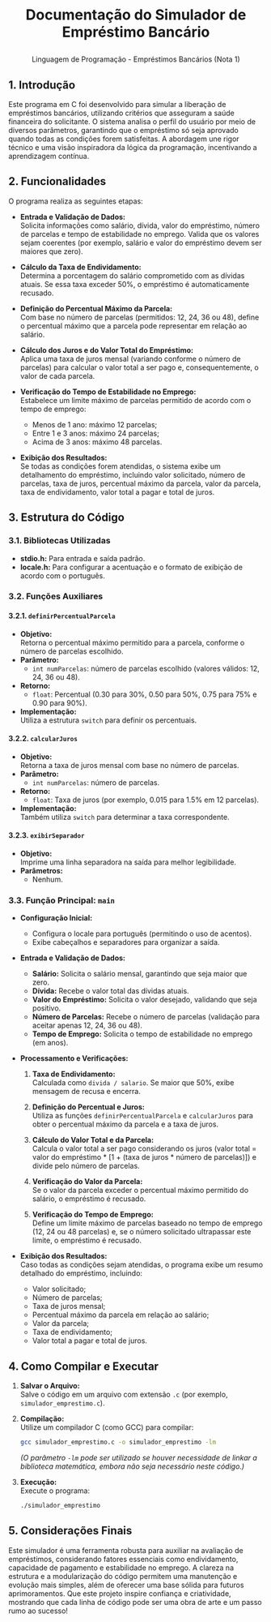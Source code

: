 # <p align="center"> Documentação do Simulador de Empréstimo Bancário </p>
<p align="center">Linguagem de Programação - Empréstimos Bancários (Nota 1)</p>

## 1. Introdução

Este programa em C foi desenvolvido para simular a liberação de empréstimos bancários, utilizando critérios que asseguram a saúde financeira do solicitante. O sistema analisa o perfil do usuário por meio de diversos parâmetros, garantindo que o empréstimo só seja aprovado quando todas as condições forem satisfeitas. A abordagem une rigor técnico e uma visão inspiradora da lógica da programação, incentivando a aprendizagem contínua.

## 2. Funcionalidades

O programa realiza as seguintes etapas:

- **Entrada e Validação de Dados:**  
  Solicita informações como salário, dívida, valor do empréstimo, número de parcelas e tempo de estabilidade no emprego. Valida que os valores sejam coerentes (por exemplo, salário e valor do empréstimo devem ser maiores que zero).

- **Cálculo da Taxa de Endividamento:**  
  Determina a porcentagem do salário comprometido com as dívidas atuais. Se essa taxa exceder 50%, o empréstimo é automaticamente recusado.

- **Definição do Percentual Máximo da Parcela:**  
  Com base no número de parcelas (permitidos: 12, 24, 36 ou 48), define o percentual máximo que a parcela pode representar em relação ao salário.

- **Cálculo dos Juros e do Valor Total do Empréstimo:**  
  Aplica uma taxa de juros mensal (variando conforme o número de parcelas) para calcular o valor total a ser pago e, consequentemente, o valor de cada parcela.

- **Verificação do Tempo de Estabilidade no Emprego:**  
  Estabelece um limite máximo de parcelas permitido de acordo com o tempo de emprego:
  - Menos de 1 ano: máximo 12 parcelas;
  - Entre 1 e 3 anos: máximo 24 parcelas;
  - Acima de 3 anos: máximo 48 parcelas.

- **Exibição dos Resultados:**  
  Se todas as condições forem atendidas, o sistema exibe um detalhamento do empréstimo, incluindo valor solicitado, número de parcelas, taxa de juros, percentual máximo da parcela, valor da parcela, taxa de endividamento, valor total a pagar e total de juros.

## 3. Estrutura do Código

### 3.1. Bibliotecas Utilizadas
- **stdio.h:** Para entrada e saída padrão.
- **locale.h:** Para configurar a acentuação e o formato de exibição de acordo com o português.

### 3.2. Funções Auxiliares

#### 3.2.1. `definirPercentualParcela`
- **Objetivo:**  
  Retorna o percentual máximo permitido para a parcela, conforme o número de parcelas escolhido.
- **Parâmetro:**  
  - `int numParcelas`: número de parcelas escolhido (valores válidos: 12, 24, 36 ou 48).
- **Retorno:**  
  - `float`: Percentual (0.30 para 30%, 0.50 para 50%, 0.75 para 75% e 0.90 para 90%).
- **Implementação:**  
  Utiliza a estrutura `switch` para definir os percentuais.

#### 3.2.2. `calcularJuros`
- **Objetivo:**  
  Retorna a taxa de juros mensal com base no número de parcelas.
- **Parâmetro:**  
  - `int numParcelas`: número de parcelas.
- **Retorno:**  
  - `float`: Taxa de juros (por exemplo, 0.015 para 1.5% em 12 parcelas).
- **Implementação:**  
  Também utiliza `switch` para determinar a taxa correspondente.

#### 3.2.3. `exibirSeparador`
- **Objetivo:**  
  Imprime uma linha separadora na saída para melhor legibilidade.
- **Parâmetros:**  
  - Nenhum.

### 3.3. Função Principal: `main`

- **Configuração Inicial:**  
  - Configura o locale para português (permitindo o uso de acentos).
  - Exibe cabeçalhos e separadores para organizar a saída.

- **Entrada e Validação de Dados:**  
  - **Salário:** Solicita o salário mensal, garantindo que seja maior que zero.
  - **Dívida:** Recebe o valor total das dívidas atuais.
  - **Valor do Empréstimo:** Solicita o valor desejado, validando que seja positivo.
  - **Número de Parcelas:** Recebe o número de parcelas (validação para aceitar apenas 12, 24, 36 ou 48).
  - **Tempo de Emprego:** Solicita o tempo de estabilidade no emprego (em anos).

- **Processamento e Verificações:**
  1. **Taxa de Endividamento:**  
     Calculada como `divida / salario`. Se maior que 50%, exibe mensagem de recusa e encerra.
     
  2. **Definição do Percentual e Juros:**  
     Utiliza as funções `definirPercentualParcela` e `calcularJuros` para obter o percentual máximo da parcela e a taxa de juros.
     
  3. **Cálculo do Valor Total e da Parcela:**  
     Calcula o valor total a ser pago considerando os juros (valor total = valor do empréstimo * [1 + (taxa de juros * número de parcelas)]) e divide pelo número de parcelas.
     
  4. **Verificação do Valor da Parcela:**  
     Se o valor da parcela exceder o percentual máximo permitido do salário, o empréstimo é recusado.
     
  5. **Verificação do Tempo de Emprego:**  
     Define um limite máximo de parcelas baseado no tempo de emprego (12, 24 ou 48 parcelas) e, se o número solicitado ultrapassar este limite, o empréstimo é recusado.

- **Exibição dos Resultados:**  
  Caso todas as condições sejam atendidas, o programa exibe um resumo detalhado do empréstimo, incluindo:
  - Valor solicitado;
  - Número de parcelas;
  - Taxa de juros mensal;
  - Percentual máximo da parcela em relação ao salário;
  - Valor da parcela;
  - Taxa de endividamento;
  - Valor total a pagar e total de juros.

## 4. Como Compilar e Executar

1. **Salvar o Arquivo:**  
   Salve o código em um arquivo com extensão `.c` (por exemplo, `simulador_emprestimo.c`).

2. **Compilação:**  
   Utilize um compilador C (como GCC) para compilar:
   ```bash
   gcc simulador_emprestimo.c -o simulador_emprestimo -lm
   ```
   *(O parâmetro `-lm` pode ser utilizado se houver necessidade de linkar a biblioteca matemática, embora não seja necessário neste código.)*

3. **Execução:**  
   Execute o programa:
   ```bash
   ./simulador_emprestimo
   ```

## 5. Considerações Finais

Este simulador é uma ferramenta robusta para auxiliar na avaliação de empréstimos, considerando fatores essenciais como endividamento, capacidade de pagamento e estabilidade no emprego. A clareza na estrutura e a modularização do código permitem uma manutenção e evolução mais simples, além de oferecer uma base sólida para futuros aprimoramentos. Que este projeto inspire confiança e criatividade, mostrando que cada linha de código pode ser uma obra de arte e um passo rumo ao sucesso!
